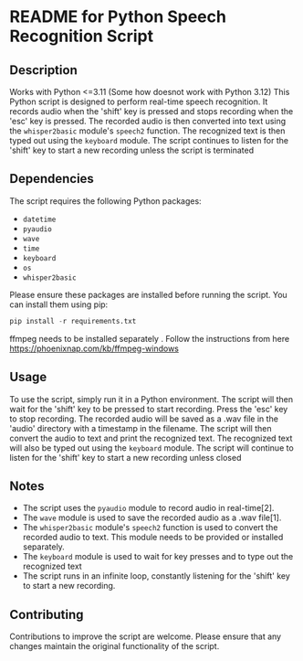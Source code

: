 # README for Python Speech Recognition Script

## Description
Works with Python <=3.11 (Some how doesnot work with Python 3.12)
This Python script is designed to perform real-time speech recognition. It records audio when the 'shift' key is pressed and stops recording when the 'esc' key is pressed. The recorded audio is then converted into text using the `whisper2basic` module's `speech2` function. The recognized text is then typed out using the `keyboard` module. The script continues to listen for the 'shift' key to start a new recording unless the script is terminated

## Dependencies

The script requires the following Python packages:

- `datetime`
- `pyaudio`
- `wave`
- `time`
- `keyboard`
- `os`
- `whisper2basic`

Please ensure these packages are installed before running the script. You can install them using pip:

```python
pip install -r requirements.txt 

```
ffmpeg needs to be installed separately . Follow the instructions from here https://phoenixnap.com/kb/ffmpeg-windows
## Usage

To use the script, simply run it in a Python environment. The script will then wait for the 'shift' key to be pressed to start recording. Press the 'esc' key to stop recording. The recorded audio will be saved as a .wav file in the 'audio' directory with a timestamp in the filename. The script will then convert the audio to text and print the recognized text. The recognized text will also be typed out using the `keyboard` module. The script will continue to listen for the 'shift' key to start a new recording unless closed 

## Notes

- The script uses the `pyaudio` module to record audio in real-time[2].
- The `wave` module is used to save the recorded audio as a .wav file[1].
- The `whisper2basic` module's `speech2` function is used to convert the recorded audio to text. This module needs to be provided or installed separately.
- The `keyboard` module is used to wait for key presses and to type out the recognized text
- The script runs in an infinite loop, constantly listening for the 'shift' key to start a new recording.

## Contributing

Contributions to improve the script are welcome. Please ensure that any changes maintain the original functionality of the script.

  
  
